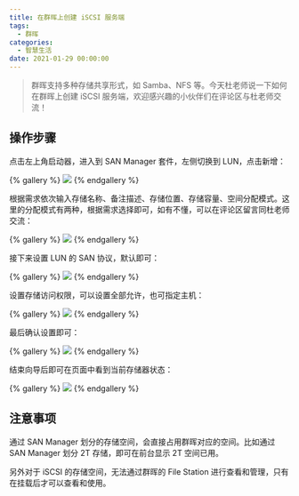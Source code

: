 ```yaml
---
title: 在群晖上创建 iSCSI 服务端
tags:
  - 群晖
categories:
  - 智慧生活
date: 2021-01-29 00:00:00
---
```


> 群晖支持多种存储共享形式，如 Samba、NFS 等。今天杜老师说一下如何在群晖上创建 iSCSI 服务端，欢迎感兴趣的小伙伴们在评论区与杜老师交流！

<!-- more -->

## 操作步骤

点击左上角启动器，进入到 SAN Manager 套件，左侧切换到 LUN，点击新增：

{% gallery %}
![](https://cdn.dusays.com/2021/01/307-1.jpg/1)
{% endgallery %}

根据需求依次输入存储名称、备注描述、存储位置、存储容量、空间分配模式。这里的分配模式有两种，根据需求选择即可，如有不懂，可以在评论区留言同杜老师交流：

{% gallery %}
![](https://cdn.dusays.com/2021/01/307-2.jpg/1)
{% endgallery %}

接下来设置 LUN 的 SAN 协议，默认即可：

{% gallery %}
![](https://cdn.dusays.com/2021/01/307-3.jpg/1)
{% endgallery %}

设置存储访问权限，可以设置全部允许，也可指定主机：

{% gallery %}
![](https://cdn.dusays.com/2021/01/307-4.jpg/1)
{% endgallery %}

最后确认设置即可：

{% gallery %}
![](https://cdn.dusays.com/2021/01/307-5.jpg/1)
{% endgallery %}

结束向导后即可在页面中看到当前存储器状态：

{% gallery %}
![](https://cdn.dusays.com/2021/01/307-6.jpg/1)
{% endgallery %}

## 注意事项

通过 SAN Manager 划分的存储空间，会直接占用群晖对应的空间。比如通过 SAN Manager 划分 2T 存储，即可在前台显示 2T 空间已用。

另外对于 iSCSI 的存储空间，无法通过群晖的 File Station 进行查看和管理，只有在挂载后才可以查看和使用。